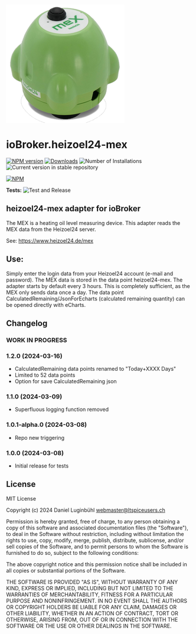 ![Logo](admin/heizoel24-mex.png)
# ioBroker.heizoel24-mex

[![NPM version](https://img.shields.io/npm/v/iobroker.heizoel24-mex.svg)](https://www.npmjs.com/package/iobroker.heizoel24-mex)
[![Downloads](https://img.shields.io/npm/dm/iobroker.heizoel24-mex.svg)](https://www.npmjs.com/package/iobroker.heizoel24-mex)
![Number of Installations](https://iobroker.live/badges/heizoel24-mex-installed.svg)
![Current version in stable repository](https://iobroker.live/badges/heizoel24-mex-stable.svg)

[![NPM](https://nodei.co/npm/iobroker.heizoel24-mex.png?downloads=true)](https://nodei.co/npm/iobroker.heizoel24-mex/)

**Tests:** ![Test and Release](https://github.com/ltspicer/ioBroker.heizoel24-mex/workflows/Test%20and%20Release/badge.svg)

## heizoel24-mex adapter for ioBroker

The MEX is a heating oil level measuring device. This adapter reads the MEX data from the Heizoel24 server.

See: https://www.heizoel24.de/mex


## Use:
Simply enter the login data from your Heizoel24 account (e-mail and password).
The MEX data is stored in the data point heizoel24-mex.
The adapter starts by default every 3 hours. This is completely sufficient, as the MEX only sends data once a day.
The data point CalculatedRemaining/JsonForEcharts (calculated remaining quantity) can be opened directly with eCharts.


## Changelog

<!--
    Placeholder for the next version (at the beginning of the line):
    ### **WORK IN PROGRESS**
-->
### **WORK IN PROGRESS**

### 1.2.0 (2024-03-16)

- CalculatedRemaining data points renamed to "Today+XXXX Days"
- Limited to 52 data points
- Option for save CalculatedRemaining json

### 1.1.0 (2024-03-09)

- Superfluous logging function removed

### 1.0.1-alpha.0 (2024-03-08)

- Repo new triggering

### 1.0.0 (2024-03-08)

- Initial release for tests

## License
MIT License

Copyright (c) 2024 Daniel Luginbühl <webmaster@ltspiceusers.ch>

Permission is hereby granted, free of charge, to any person obtaining a copy
of this software and associated documentation files (the "Software"), to deal
in the Software without restriction, including without limitation the rights
to use, copy, modify, merge, publish, distribute, sublicense, and/or sell
copies of the Software, and to permit persons to whom the Software is
furnished to do so, subject to the following conditions:

The above copyright notice and this permission notice shall be included in all
copies or substantial portions of the Software.

THE SOFTWARE IS PROVIDED "AS IS", WITHOUT WARRANTY OF ANY KIND, EXPRESS OR
IMPLIED, INCLUDING BUT NOT LIMITED TO THE WARRANTIES OF MERCHANTABILITY,
FITNESS FOR A PARTICULAR PURPOSE AND NONINFRINGEMENT. IN NO EVENT SHALL THE
AUTHORS OR COPYRIGHT HOLDERS BE LIABLE FOR ANY CLAIM, DAMAGES OR OTHER
LIABILITY, WHETHER IN AN ACTION OF CONTRACT, TORT OR OTHERWISE, ARISING FROM,
OUT OF OR IN CONNECTION WITH THE SOFTWARE OR THE USE OR OTHER DEALINGS IN THE
SOFTWARE.
